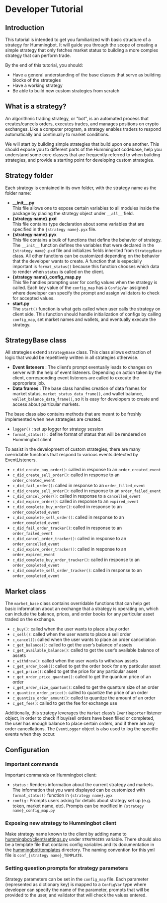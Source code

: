 # Developer Tutorial

## Introduction
This tutorial is intended to get you familiarized with basic structure of a strategy for Hummingbot. It will guide you through the scope of creating a simple strategy that only fetches market status to building a more complex strategy that can perform trade.

By the end of this tutorial, you should: 

* Have a general understanding of the base classes that serve as building blocks of the strategies
* Have a working strategy 
* Be able to build new custom strategies from scratch

## What is a strategy?

An algorithmic trading strategy, or "bot", is an automated process that creates/cancels orders, executes trades, and manages positions on crypto exchanges. Like a computer program, a strategy enables traders to respond automatically and continually to market conditions.

We will start by building simple strategies that build upon one another. This should expose you to different parts of the Hummingbot codebase, help you understand some core classes that are frequently referred to when building strategies, and provide a starting point for developing custom strategies. 

## Strategy folder

Each strategy is contained in its own folder, with the strategy name as the folder name:

* **\_\_init__.py**  
This file allows one to expose certain variables to all modules inside the package by placing the strategy object under `__all__`  field.
* **{strategy name}.pxd**  
This file contains type declaration about some variables that are specified in the `{strategy name}.pyx` file.
* **{strategy name}.pyx**  
This file contains a bulk of functions that define the behavior of strategy. The `__init__` function defines the variables that were declared in the `{strategy name}.pxd` file and initializes fields inherited from `StrategyBase` class. All other functions can be customized depending on the behavior that the developer wants to create. A function that is especially important is `format_status()` because this function chooses which data to render when `status` is called on the client.
* **{strategy name}_config_map.py**  
This file handles prompting user for config values when the strategy is called. Each key value of the `config_map` has a `ConfigVar` assigned where developer can specify the prompt and assign validators to check for accepted values.
* **start.py**  
The `start()` function is what gets called when user calls the strategy on client side. This function should handle initialization of configs by calling `config_map`, set market names and wallets, and eventually execute the strategy.

## StrategyBase class
All strategies extend `StrategyBase` class. This class allows extraction of logic that would be repetitively written in all strategies otherwise. 

* **Event listeners** : The client’s prompt eventually leads to changes on server with the help of event listeners. Depending on action taken by the client, corresponding event listeners are called to execute the appropriate job.
* **Data frames** : The base class handles creation of data frames for market status, `market_status_data_frame()`, and wallet balance, `wallet_balance_data_frame()`, so it is easy for developers to create and access about particular markets.

The base class also contains methods that are meant to be freshly implemented when new strategies are created.

* `logger()` : set up logger for strategy session
* `format_status()` : define format of status that will be rendered on Hummingbot client

To assist in the development of custom strategies, there are many overridable functions that respond to various events detected by EventListeners. 

* `c_did_create_buy_order()`: called in response to an `order_created_event`
* `c_did_create_sell_order()`: called in response to an `order_created_event`
* `c_did_fail_order()`: called in response to an `order_filled_event`
* `c_did_create_sell_order()`: called in response to an `order_failed_event`
* `c_did_cancel_order()`: called in response to a `cancelled_event`
* `c_did_expire_order()`: called in response to an `expired_event`
* `c_did_complete_buy_order()`: called in response to an `order_completed_event`
* `c_did_complete_sell_order()`: called in response to an `order_completed_event`
* `c_did_fail_order_tracker()`: called in response to an `order_failed_event`
* `c_did_cancel_order_tracker()`: called in response to an `order_cancelled_event`
* `c_did_expire_order_tracker()`: called in response to an `order_expired_event`
* `c_did_complete_buy_order_tracker()`: called in response to an `order_completed_event`
* `c_did_complete_sell_order_tracker()`: called in response to an `order_completed_event`

## Market class

The `market_base` class contains overridable functions that can help get basic information about an exchange that a strategy is operating on, which can include the balance, prices, and order books for any particular asset traded on the exchange. 

* `c_buy()`: called when the user wants to place a buy order
* `c_sell()`: called when the user wants to place a sell order
* `c_cancel()`: called when the user wants to place an order cancellation
* `c_get_balance()`: called to get the user’s balance of assets
* `c_get_available_balance()`: called to get the user’s available balance of assets
* `c_withdraw()`: called when the user wants to withdraw assets
* `c_get_order_book()`: called to get the order book for any particular asset
* `c_get_price()`: called to get the price for any particular asset
* `c_get_order_price_quantum()`: called to get the quantum price of an order
* `c_get_order_size_quantum()`: called to get the quantum size of an order
* `c_quantize_order_price()`: called to quantize the price of an order
* `c_quantize_order_amount()`: called to quantize the amount of an order
* `c_get_fee()`: called to get the fee for exchange use

Additionally, this strategy leverages the `Market` class’s `EventReporter` listener object, in order to check if buy/sell orders have been filled or completed, the user has enough balance to place certain orders, and if there are any order cancellations. The `EventLogger` object is also used to log the specific events when they occur. 

## Configuration

### Important commands
Important commands on Hummingbot client:

* `status` : Renders information about the current strategy and markets. The information that you want displayed can be customized with `format_status()` function in `{strategy name}.pyx`
* `config` : Prompts users asking for details about strategy set up (e.g. token, market name, etc). Prompts can be modified in `{strategy name}_config_map.py`

### Exposing new strategy to Hummingbot client
Make strategy name known to the client by adding name to [hummingbot/client/settings.py](https://github.com/CoinAlpha/hummingbot/blob/development/hummingbot/client/settings.py) under `STRATEGIES` variable. There should also be a template file that contains config variables and its documentation in the [hummingbot/templates](https://github.com/CoinAlpha/hummingbot/tree/development/hummingbot/templates) directory. The naming convention for this yml file is `conf_{strategy name}_TEMPLATE`. 

### Setting question prompts for strategy parameters
Strategy parameters can be set in the `config_map` file. Each parameter (represented as dictionary key) is mapped to a `ConfigVar` type where developer can specify the name of the parameter, prompts that will be provided to the user, and validator that will check the values entered. 

<!-- ## 2. Get Order Book Strategy
We will extend on what we built on step 1 and add a feature that will load the order book for a market. This part will help developers understand how to read data from different data frames.

#### Order book data
This strategy extends the Hello World Strategy by loading an order book in a given market. When the command `status` is executed, the strategy fetches and enumerates the order book data (maker orders) by retrieving the `active_orders` data frame for the market that the strategy is operating on. If there are no active orders, " No active maker orders." is printed. 
-->

